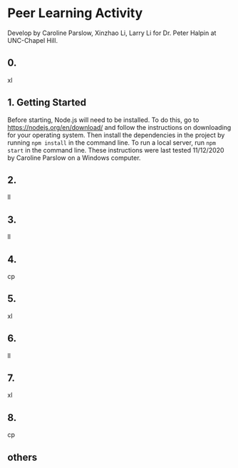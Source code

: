 # Peer Learning Activity 

Develop by Caroline Parslow, Xinzhao Li, Larry Li for Dr. Peter Halpin at UNC-Chapel Hill.


## 0.
xl


## 1. Getting Started
Before starting, Node.js will need to be installed. To do this, go to https://nodejs.org/en/download/ and follow the instructions on downloading for your operating system.
Then install the dependencies in the project by running `npm install` in the command line. 
To run a local server, run `npm start` in the command line. 
These instructions were last tested 11/12/2020 by Caroline Parslow on a Windows computer. 



## 2.
ll



## 3.
ll



## 4.
cp


## 5.
xl



## 6.
ll



## 7.
xl



## 8.
cp




## others




